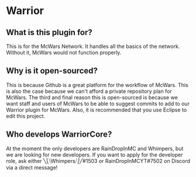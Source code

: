 # Warrior

## What is this plugin for?
This is for the McWars Network. It handles all the basics of the network. Without it, McWars would not function properly.

## Why is it open-sourced?
This is because Github is a great platform for the workflow of McWars. This is also the case because we can't afford a private repository plan for McWars. The third and final reason this is open-sourced is because we want staff and users of McWars to be able to suggest commits to add to our Warrior plugin for McWars. Also, it is recommended that you use Eclipse to edit this project.

## Who develops WarriorCore?
At the moment the only developers are RainDropInMC and Whimpers, but we are looking for new developers. If you want to apply for the developer role, ask either ╲⎝⧹Whimpers⧸⎠╱#1503 or RainDropInMCYT#7502 on Discord via a direct message!
